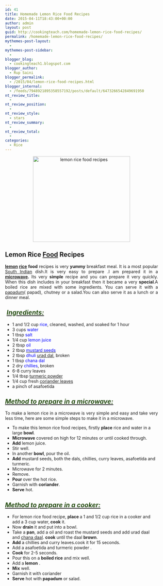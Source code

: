 ```yaml
---
id: 41
title: Homemade Lemon Rice Food Recipes
date: 2015-04-11T18:43:00+00:00
author: admin
layout: post
guid: http://cookingteach.com/homemade-lemon-rice-food-recipes/
permalink: /homemade-lemon-rice-food-recipes/
mythemes-post-layout:
  - 
mythemes-post-sidebar:
  - 
blogger_blog:
  - cookingteach1.blogspot.com
blogger_author:
  - Rup Saini
blogger_permalink:
  - /2015/04/lemon-rice-food-recipes.html
blogger_internal:
  - /feeds/7948921895358557192/posts/default/6473266542849691950
nt_review_title:
  - 
nt_review_position:
  - 
nt_review_style:
  - stars
nt_review_summary:
  - 
nt_review_total:
  - 
categories:
  - Rice
---
```

<div dir="ltr" style="text-align: left;">
  <div dir="ltr" style="text-align: left;">
  </div>
  
  <div style="clear: both; text-align: center;">
    <a style="margin-left: 1em; margin-right: 1em;" href="http://1.bp.blogspot.com/-cpIp-6dNL1U/VSljJVwNN5I/AAAAAAAAAPA/k08MiURwegQ/s1600/lemon-rice-1024x905.jpg"><img title="lemon rice food recipes" src="http://1.bp.blogspot.com/-cpIp-6dNL1U/VSljJVwNN5I/AAAAAAAAAPA/k08MiURwegQ/s1600/lemon-rice-1024x905.jpg" alt="lemon rice food recipes" width="320" height="282" border="0" /></a>
  </div>
  
  <div style="clear: both; text-align: center;">
  </div>
  
  <h2>
    Lemon Rice <a title="Food" href="http://en.wikipedia.org/wiki/Food" target="_blank" rel="wikipedia">Food</a> Recipes
  </h2>
  
  <div style="text-align: justify;">
    <b><a title="Lemon" href="http://en.wikipedia.org/wiki/Lemon" target="_blank" rel="wikipedia">lemon</a> <a class="zem_slink" title="Rice" href="http://en.wikipedia.org/wiki/Rice" target="_blank" rel="wikipedia">rice</a> food</b> recipes is very <b>yummy</b> breakfast meal. It is a most popular <a title="South India" href="http://maps.google.com/maps?ll=13.0,77.0&spn=0.1,0.1&q=13.0,77.0%20(South%20India)&t=h" target="_blank" rel="geolocation">South Indian</a> dish.It is very easy to prepare .I am prepared it in a <b><a title="Microwave" href="http://en.wikipedia.org/wiki/Microwave" target="_blank" rel="wikipedia">microwave</a>.</b> Its very <b>simple</b> recipe and you can prepare it very quickly. When this dish includes in your breakfast then it became a very <b>special</b>.A boiled rice are mixed with some ingredients. You can serve it with a <a title="Papadum" href="http://en.wikipedia.org/wiki/Papadum" target="_blank" rel="wikipedia">papadum</a>( papad), chutney or a salad.You can also serve it as a lunch or a dinner meal.
  </div>
  
  <h2 style="text-align: left;">
     <i><u><span style="color: #274e13;">Ingredients: </span></u></i>
  </h2>
  
  <ul>
    <li>
      1 and 1/2 cup <span style="color: blue;">rice</span>, cleaned, washed, and soaked for 1 hour
    </li>
    <li>
      3 cups <span style="color: blue;">water</span>
    </li>
    <li>
      1 tbsp <span style="color: blue;">salt</span>
    </li>
    <li>
      1/4 cup <span style="color: blue;">lemon juice</span>
    </li>
    <li>
      2 tbsp <span style="color: blue;">oil</span>
    </li>
    <li>
      2 tbsp <a title="Mustard seed" href="http://en.wikipedia.org/wiki/Mustard_seed" target="_blank" rel="wikipedia"><span style="color: blue;">mustard seeds</span></a>
    </li>
    <li>
      2 tbsp <span style="color: blue;">dhuli <a title="Vigna mungo" href="http://en.wikipedia.org/wiki/Vigna_mungo" target="_blank" rel="wikipedia">urad dal</a></span>, broken
    </li>
    <li>
      1 tbsp <span style="color: blue;">chana dal</span>
    </li>
    <li>
      2 dry <span style="color: blue;">chillies</span>, broken
    </li>
    <li>
      6-8 curry leaves
    </li>
    <li>
      1/4 tbsp <a title="Turmeric" href="http://en.wikipedia.org/wiki/Turmeric" target="_blank" rel="wikipedia">turmeric powder</a>
    </li>
    <li>
      1/4 cup fresh <a title="Coriander" href="http://en.wikipedia.org/wiki/Coriander" target="_blank" rel="wikipedia">coriander leaves</a>
    </li>
    <li>
      a pinch of asafoetida
    </li>
  </ul>
  
  <h2 style="text-align: justify;">
    <b><i><u><span style="color: #274e13;">Method to prepare in a microwave:</span></u></i></b>
  </h2>
  
  <div style="text-align: justify;">
    To make a lemon rice in a microwave is very simple and easy and take very less time, here are some simple steps to make it in a microwave.
  </div>
  
  <ul>
    <li>
      To make this lemon rice food recipes, firstly <b>place</b> rice and water in a large <b>bowl</b>.
    </li>
    <li>
      <b>Microwave</b> covered on high for 12 minutes or until cooked through.
    </li>
    <li>
      <b>Add</b> lemon juice.
    </li>
    <li>
      Stir well.
    </li>
    <li>
      In another <b>bowl</b>, pour the oil.
    </li>
    <li>
      <b>Add</b> mustard seeds, both the dals, chillies, curry leaves, asafoetida and turmeric.
    </li>
    <li>
      Microwave for 2 minutes.
    </li>
    <li>
      Remove.
    </li>
    <li>
      <b>Pour </b>over the hot rice.
    </li>
    <li>
      Garnish with <b>coriander</b>.
    </li>
    <li>
      <b>Serve</b> hot.
    </li>
  </ul>
  
  <h2 style="text-align: left;">
    <i><u><span style="color: #274e13;">Method to prepare in a cooker: </span></u></i>
  </h2>
  
  <ul>
    <ul>
      <!-- post -->
    </ul>
  </ul>
  
  <p>
    <ins style="display: block;" data-ad-client="ca-pub-8391089480493038" data-ad-format="auto" data-ad-slot="4079886109"></ins>
  </p>
  
  <ul>
    <li>
      For lemon rice food recipe, <b>place </b>a 1 and 1/2 cup rice in a cooker and add a 3 cup water,<b> cook</b> it.
    </li>
    <li>
      Now <b>drain</b> it and put into a bowl.
    </li>
    <li>
      Take a <b>pan</b>, add a oil and roast the mustard seeds and add urad daal and <a title="Dal" href="http://en.wikipedia.org/wiki/Dal" target="_blank" rel="wikipedia">chana daal</a>. <b>cook</b> until the daal <b>brown</b>.
    </li>
    <li>
      <b>Add</b> a chillies and curry leaves.cook it for 15 seconds.
    </li>
    <li>
      Add a asafoetida and turmeric powder .
    </li>
    <li>
      <b>Cook </b>for 2-5 seconds.
    </li>
    <li>
      Pour this on a <b>boiled rice</b> and mix well.
    </li>
    <li>
      Add a<b> lemon</b> .
    </li>
    <li>
      <b>Mix</b> well.
    </li>
    <li>
      Garnish it with coriander
    </li>
    <li>
      <b>Serve</b> hot with<b> papadum</b> or salad.
    </li>
  </ul>
</div>